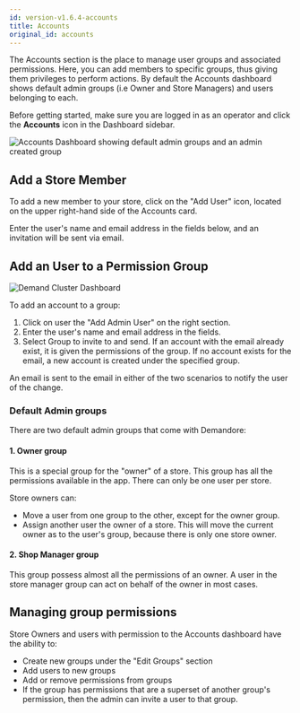 ```yaml
---
id: version-v1.6.4-accounts
title: Accounts
original_id: accounts
---
```

    
The Accounts section is the place to manage user groups and associated permissions. Here, you can add members to specific groups, thus giving them privileges to perform actions. By default the Accounts dashboard shows default admin groups (i.e Owner and Store Managers) and users belonging to each.

Before getting started, make sure you are logged in as an operator and click the <i class="font-icon fa fa-users"></i> **Accounts** icon in the Dashboard sidebar.

![](/assets/admin-accounts-dashboard-groups.png "Accounts Dashboard showing default admin groups and an admin created group")

## Add a Store Member

To add a new member to your store, click on the "Add User" icon, located on the upper right-hand side of the Accounts card.

Enter the user's name and email address in the fields below, and an invitation will be sent via email.


## Add an User to a Permission Group

![](/assets/admin-accounts-dashboard-add-user.png "Demand Cluster Dashboard")

To add an account to a group:

1. Click on user the "Add Admin User" on the right section.
2. Enter the user's name and email address in the fields.
3. Select Group to invite to and send. If an account with the email already exist, it is given the permissions of the group. If no account exists for the email, a new account is created under the specified group.

An email is sent to the email in either of the two scenarios to notify the user of the change.

### Default Admin groups

There are two default admin groups that come with Demandore:

#### 1. Owner group

This is a special group for the "owner" of a store. This group has all the permissions available in the app. There can only be one user per store.

Store owners can:

* Move a user from one group to the other, except for the owner group.
* Assign another user the owner of a store. This will move the current owner as to the user's group, because there is only one store owner.

#### 2. Shop Manager group

This group possess almost all the permissions of an owner. A user in the store manager group can act on behalf of the owner in most cases.


## Managing group permissions

Store Owners and users with permission to the Accounts dashboard have the ability to:

- Create new groups under the "Edit Groups" section
- Add users to new groups
- Add or remove permissions from groups
- If the group has permissions that are a superset of another group's permission, then the admin can invite a user to that group.
